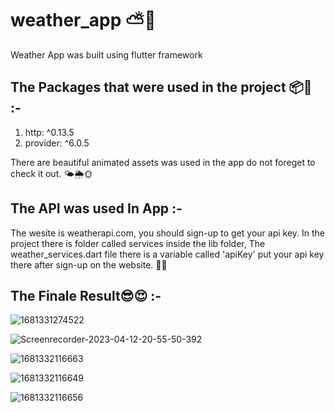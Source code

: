 # weather_app ⛅📱

Weather App was built using flutter framework  

## The Packages that were used in the project 📦🧰 :-  

1) http: ^0.13.5  
2) provider: ^6.0.5  

There are beautiful animated assets was used in the app do not foreget to check it out. 🌤️🌦️🌞   

## The API was used In App :-  

The wesite is weatherapi.com, you should sign-up to get your api key.
In the project there is folder called services inside the lib folder, The weather_services.dart file there is a variable called 'apiKey' put your api key there after sign-up on the website. 💟💝    

## The Finale Result😎😍 :-  

![1681331274522](https://user-images.githubusercontent.com/74355967/231577089-2c0e6e5a-4037-4d9c-8c74-35b023747133.jpg)  

![Screenrecorder-2023-04-12-20-55-50-392](https://user-images.githubusercontent.com/74355967/231577517-4a1ecada-9660-4dd4-8b1a-b146f9fb4440.gif)  

![1681332116663](https://user-images.githubusercontent.com/74355967/231580126-c516cec9-5a4f-4278-8277-cdaafa8a23e2.jpg)  

![1681332116649](https://user-images.githubusercontent.com/74355967/231580184-d04ee1db-b830-4593-bd05-7bbb1a41ed1a.jpg)  

![1681332116656](https://user-images.githubusercontent.com/74355967/231580505-dcd3f507-cb2c-4dbe-bca6-d4c4da0ea9e0.jpg)
